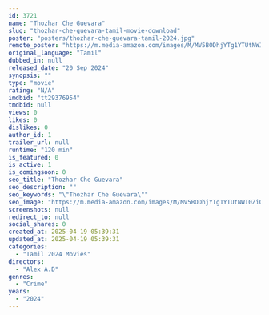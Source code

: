```yaml
---
id: 3721
name: "Thozhar Che Guevara"
slug: "thozhar-che-guevara-tamil-movie-download"
poster: "posters/thozhar-che-guevara-tamil-2024.jpg"
remote_poster: "https://m.media-amazon.com/images/M/MV5BODhjYTg1YTUtNWI0Zi00NDRmLWFkZmYtZGM2MjcwNzQ4Y2I5XkEyXkFqcGc@._V1_SX300.jpg"
original_language: "Tamil"
dubbed_in: null
released_date: "20 Sep 2024"
synopsis: ""
type: "movie"
rating: "N/A"
imdbid: "tt29376954"
tmdbid: null
views: 0
likes: 0
dislikes: 0
author_id: 1
trailer_url: null
runtime: "120 min"
is_featured: 0
is_active: 1
is_comingsoon: 0
seo_title: "Thozhar Che Guevara"
seo_description: ""
seo_keywords: "\"Thozhar Che Guevara\""
seo_image: "https://m.media-amazon.com/images/M/MV5BODhjYTg1YTUtNWI0Zi00NDRmLWFkZmYtZGM2MjcwNzQ4Y2I5XkEyXkFqcGc@._V1_SX300.jpg"
screenshots: null
redirect_to: null
social_shares: 0
created_at: 2025-04-19 05:39:31
updated_at: 2025-04-19 05:39:31
categories:
  - "Tamil 2024 Movies"
directors:
  - "Alex A.D"
genres:
  - "Crime"
years:
  - "2024"
---
```

